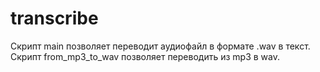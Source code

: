 # transcribe
Скрипт main позволяет переводит аудиофайл в формате .wav в текст. Скрипт from_mp3_to_wav позволяет переводить из mp3 в wav.
